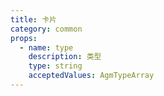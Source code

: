 ```yaml
---
title: 卡片
category: common
props:
  - name: type
    description: 类型
    type: string
    acceptedValues: AgmTypeArray
---
```

